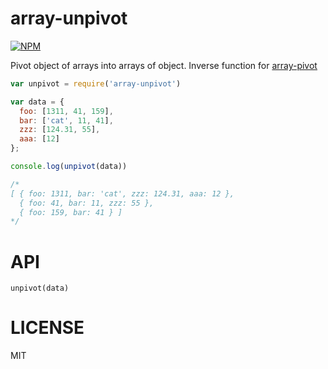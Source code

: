 array-unpivot
=====

[![NPM](https://nodei.co/npm/array-unpivot.png)](https://nodei.co/npm/array-unpivot/)

Pivot object of arrays into arrays of object. Inverse function for [array-pivot](https://www.npmjs.com/package/array-pivot)

```javascript
var unpivot = require('array-unpivot')

var data = {
  foo: [1311, 41, 159],
  bar: ['cat', 11, 41],
  zzz: [124.31, 55],
  aaa: [12]
};

console.log(unpivot(data))

/*
[ { foo: 1311, bar: 'cat', zzz: 124.31, aaa: 12 },
  { foo: 41, bar: 11, zzz: 55 },
  { foo: 159, bar: 41 } ]
*/

```

API
===

`unpivot(data)`

LICENSE
=======

MIT
